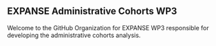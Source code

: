## EXPANSE Administrative Cohorts WP3

Welcome to the GitHub Organization for EXPANSE WP3 responsible for developing the administrative cohorts analysis.
